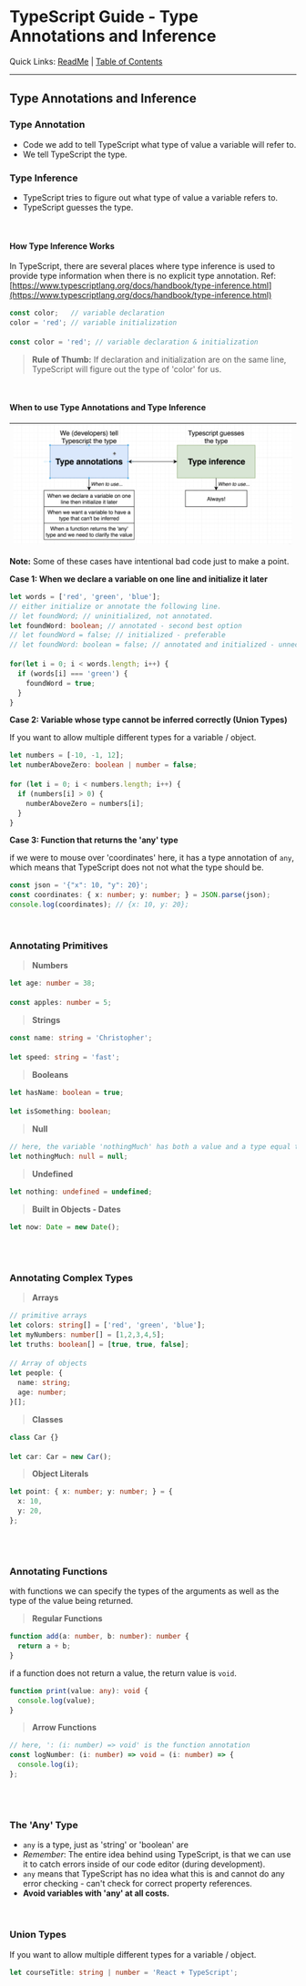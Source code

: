 # TypeScript Guide - Type Annotations and Inference
Quick Links: [ReadMe](../README.md) | [Table of Contents](./docs/00-index.md)

---

## Type Annotations and Inference

### Type Annotation

 - Code we add to tell TypeScript what type of value a variable will refer to.
 - We tell TypeScript the type.

### Type Inference

 - TypeScript tries to figure out what type of value a variable refers to.
 - TypeScript guesses the type.

<br />

#### How Type Inference Works

In TypeScript, there are several places where type inference is used to provide type information when there is no explicit type annotation. 
Ref: [https://www.typescriptlang.org/docs/handbook/type-inference.html](https://www.typescriptlang.org/docs/handbook/type-inference.html)

```ts
const color;   // variable declaration
color = 'red'; // variable initialization

const color = 'red'; // variable declaration & initialization
```

> **Rule of Thumb:**
If declaration and initialization are on the same line, TypeScript will figure out the type of 'color' for us.

<br />

#### When to use Type Annotations and Type Inference

|![](./screenshots/05-annotate-vs-infer.png)
|--

**Note:** Some of these cases have intentional bad code just to make a point.


**Case 1: When we declare a variable on one line and initialize it later**

```ts
let words = ['red', 'green', 'blue'];
// either initialize or annotate the following line.
// let foundWord; // uninitialized, not annotated.
let foundWord: boolean; // annotated - second best option
// let foundWord = false; // initialized - preferable
// let foundWord: boolean = false; // annotated and initialized - unnecessary

for(let i = 0; i < words.length; i++) {
  if (words[i] === 'green') {
    foundWord = true;
  }
}
```

**Case 2: Variable whose type cannot be inferred correctly (Union Types)**

If you want to allow multiple different types for a variable / object.

```ts
let numbers = [-10, -1, 12];
let numberAboveZero: boolean | number = false;

for (let i = 0; i < numbers.length; i++) {
  if (numbers[i] > 0) {
    numberAboveZero = numbers[i];
  }
}
```

**Case 3: Function that returns the 'any' type**

if we were to mouse over 'coordinates' here, it has a type annotation of `any`, which means that TypeScript does not not what the type should be.

```ts
const json = '{"x": 10, "y": 20}';
const coordinates: { x: number; y: number; } = JSON.parse(json);
console.log(coordinates); // {x: 10, y: 20};
```

<br />

### Annotating Primitives

> **Numbers**
```ts
let age: number = 38;

const apples: number = 5;
```

> **Strings**
```ts
const name: string = 'Christopher';

let speed: string = 'fast';
```

> **Booleans**
```ts
let hasName: boolean = true;

let isSomething: boolean;
```

> **Null**
```ts
// here, the variable 'nothingMuch' has both a value and a type equal to null.
let nothingMuch: null = null;
```

> **Undefined**
```ts
let nothing: undefined = undefined;
```

> **Built in Objects - Dates**
```ts
let now: Date = new Date();
```

<br /><br />

### Annotating Complex Types

> **Arrays**
```ts
// primitive arrays
let colors: string[] = ['red', 'green', 'blue'];
let myNumbers: number[] = [1,2,3,4,5];
let truths: boolean[] = [true, true, false];

// Array of objects
let people: {
  name: string;
  age: number;
}[];

```

> **Classes**
```ts
class Car {}

let car: Car = new Car();
```

> **Object Literals**
```ts
let point: { x: number; y: number; } = {
  x: 10,
  y: 20,
};
```

<br /><br />

### Annotating Functions

with functions we can specify the types of the arguments as well as the type of the value being returned.

> **Regular Functions**
```ts
function add(a: number, b: number): number {
  return a + b;
}
```

if a function does not return a value, the return value is `void`.

```ts
function print(value: any): void {
  console.log(value);
}
```

> **Arrow Functions**
```ts
// here, ': (i: number) => void' is the function annotation
const logNumber: (i: number) => void = (i: number) => {
  console.log(i);
};
```

<br /><br />

### The 'Any' Type

 - `any` is a type, just as 'string' or 'boolean' are
 - *Remember*: The entire idea behind using TypeScript, is that we can use it to catch errors inside of our code editor (during development).
 - `any` means that TypeScript has no idea what this is and cannot do any error checking - can't check for correct property references.
 - **Avoid variables with 'any' at all costs.**


<br />

### Union Types

If you want to allow multiple different types for a variable / object.

```ts
let courseTitle: string | number = 'React + TypeScript';
```

